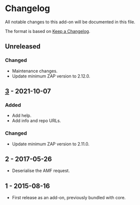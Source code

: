 # Changelog
All notable changes to this add-on will be documented in this file.

The format is based on [Keep a Changelog](https://keepachangelog.com/en/1.0.0/).

## Unreleased
### Changed
- Maintenance changes.
- Update minimum ZAP version to 2.12.0.

## [3] - 2021-10-07
### Added
- Add help.
- Add info and repo URLs.

### Changed
- Update minimum ZAP version to 2.11.0.

## 2 - 2017-05-26

- Deserialise the AMF request.

## 1 - 2015-08-16

- First release as an add-on, previously bundled with core.

[3]: https://github.com/zaproxy/zap-extensions/releases/amf-v3
